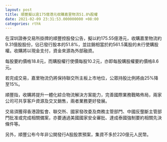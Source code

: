 ```yaml
---
layout: post
title: 順豐擬以逾175億港元收購嘉里物流51.8%股權
date: 2021-02-09 23:31:53.000000000 +08:00
categories: rthk
---
```


在深圳證券交易所掛牌的順豐控股發公告，擬以約175.55億港元，收購嘉里物流約9.31億股股份，佔已發行股本的51.8%，並註銷相當於約561.5萬股的未行使購股權。收購將以現金支付，資金來源為外部融資。

每股要約價格18.8元，而購股權行使價每股10.2元，亦即每股購股權要約價格8.6元。

若完成交易，嘉里物流仍將保持聯交所主板上市地位，公眾持股比例將由25%降至15%。

順豐指，收購將提升一體化綜合物流解決方案能力，完善國際業務戰略佈局，兩家公司可共享客戶資源及交叉銷售，兩者業務更好發展。

交易須獲得香港證監會、聯交所、國家發改委及商務主管部門、中國反壟斷主管部門批准或完成相關備案，亦要通過美國國家安全審批、達成泰國強制要約相關先決條件等。

另外，順豐公布今年非公開發行A股股票預案，集資不多於220億元人民幣。
